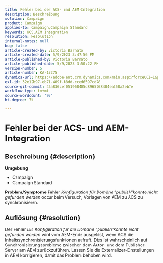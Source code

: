 ```yaml
---
title: Fehler bei der ACS- und AEM-Integration
description: Beschreibung
solution: Campaign
product: Campaign
applies-to: Campaign,Campaign Standard
keywords: KCS,AEM Integration
resolution: Resolution
internal-notes: null
bug: false
article-created-by: Victoria Barnato
article-created-date: 5/9/2023 3:47:56 PM
article-published-by: Victoria Barnato
article-published-date: 5/9/2023 3:50:22 PM
version-number: 5
article-number: KA-15275
dynamics-url: https://adobe-ent.crm.dynamics.com/main.aspx?forceUCI=1&pagetype=entityrecord&etn=knowledgearticle&id=752decd7-80ee-ed11-8849-6045bd0065b6
exl-id: 32e12b97-eb71-409f-b8dd-cced6597cd78
source-git-commit: 46a836cef051968405d8965268404ea258a2eb7e
workflow-type: tm+mt
source-wordcount: '95'
ht-degree: 7%

---
```


# Fehler bei der ACS- und AEM-Integration

## Beschreibung {#description}

<b>Umgebung</b>
- Campaign
- Campaign Standard



<b>Problem/Symptome</b>
Fehler *Konfiguration für Domäne &quot;publish&quot;konnte nicht gefunden werden<b>* </b>occur<b> </b>beim Versuch, Vorlagen von AEM zu ACS zu synchronisieren.


## Auflösung {#resolution}


Der Fehler *Die Konfiguration für die Domäne &quot;publish&quot;konnte nicht gefunden werden* wird vom AEM-Ende ausgelöst, wenn ACS die Inhaltssynchronisierungsfunktionen aufruft. Dies ist wahrscheinlich auf Synchronisierungsprobleme zwischen dem Autor- und dem Publisher-Server am AEM zurückzuführen. Lassen Sie die Externalizer-Einstellungen in AEM korrigieren, damit das Problem behoben wird.
